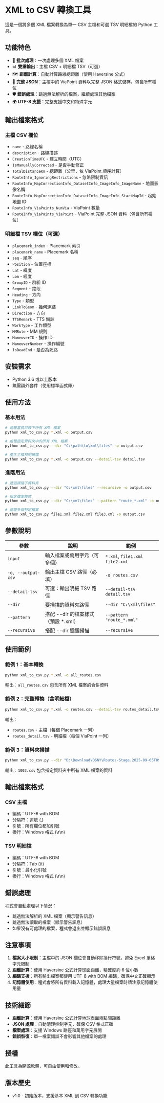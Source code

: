 # XML to CSV 轉換工具

這是一個將多個 XML 檔案轉換為單一 CSV 主檔和可選 TSV 明細檔的 Python 工具。

## 功能特色

- 🔄 **批次處理**：一次處理多個 XML 檔案
- 📊 **雙重輸出**：主檔 CSV + 明細檔 TSV（可選）
- 🗺️ **距離計算**：自動計算路線總距離（使用 Haversine 公式）
- 🎯 **完整 JSON**：主檔中的 ViaPoint 資料以完整 JSON 格式儲存，包含所有欄位
- 🛡️ **錯誤處理**：跳過無法解析的檔案，繼續處理其他檔案
- 🌍 **UTF-8 支援**：完整支援中文和特殊字元

## 輸出檔案格式

### 主檔 CSV 欄位
- `name` - 路線名稱
- `description` - 路線描述
- `CreationTimeUTC` - 建立時間（UTC）
- `IsManuallyCorrected` - 是否手動修正
- `TotalDistanceKm` - 總距離（公里，依 ViaPoint 順序計算）
- `RouteInfo_IgnoringRestrictions` - 忽略限制資訊
- `RouteInfo_MapCorrectionInfo_DatasetInfo_ImageInfo_ImageName` - 地圖影像名稱
- `RouteInfo_MapCorrectionInfo_DatasetInfo_ImageInfo_StartMapId` - 起始地圖 ID
- `RouteInfo_ViaPoints_NumVia` - ViaPoint 數量
- `RouteInfo_ViaPoints_ViaPoint` - ViaPoint 完整 JSON 資料（包含所有欄位）

### 明細檔 TSV 欄位（可選）
- `placemark_index` - Placemark 索引
- `placemark_name` - Placemark 名稱
- `seq` - 順序
- `Position` - 位置座標
- `Lat` - 緯度
- `Lon` - 經度
- `GroupID` - 群組 ID
- `Segment` - 路段
- `Heading` - 方向
- `Type` - 類型
- `LinkToGeom` - 幾何連結
- `Direction` - 方向
- `TTSRemark` - TTS 備註
- `WorkType` - 工作類型
- `MMRule` - MM 規則
- `ManeuverID` - 操作 ID
- `ManeuverNumber` - 操作編號
- `IsDeadEnd` - 是否為死路

## 安裝需求

- Python 3.6 或以上版本
- 無需額外套件（使用標準函式庫）

## 使用方法

### 基本用法

```bash
# 處理當前目錄下所有 XML 檔案
python xml_to_csv.py *.xml -o output.csv

# 處理指定資料夾中的所有 XML 檔案
python xml_to_csv.py --dir "C:\path\to\xml\files" -o output.csv

# 產生主檔和明細檔
python xml_to_csv.py *.xml -o output.csv --detail-tsv detail.tsv
```

### 進階用法

```bash
# 遞迴掃描子資料夾
python xml_to_csv.py --dir "C:\xml\files" --recursive -o output.csv

# 指定檔案模式
python xml_to_csv.py --dir "C:\xml\files" --pattern "route_*.xml" -o output.csv

# 處理多個特定檔案
python xml_to_csv.py file1.xml file2.xml file3.xml -o output.csv
```

## 參數說明

| 參數 | 說明 | 範例 |
|------|------|------|
| `input` | 輸入檔案或萬用字元（可多個） | `*.xml`, `file1.xml file2.xml` |
| `-o, --output-csv` | 輸出主檔 CSV 路徑（必填） | `-o routes.csv` |
| `--detail-tsv` | 可選：輸出明細 TSV 路徑 | `--detail-tsv detail.tsv` |
| `--dir` | 要掃描的資料夾路徑 | `--dir "C:\xml\files"` |
| `--pattern` | 搭配 --dir 的檔案樣式（預設 *.xml） | `--pattern "route_*.xml"` |
| `--recursive` | 搭配 --dir 遞迴掃描 | `--recursive` |

## 使用範例

### 範例 1：基本轉換
```bash
python xml_to_csv.py *.xml -o all_routes.csv
```
輸出：`all_routes.csv` 包含所有 XML 檔案的合併資料

### 範例 2：完整轉換（含明細檔）
```bash
python xml_to_csv.py *.xml -o routes.csv --detail-tsv routes_detail.tsv
```
輸出：
- `routes.csv` - 主檔（每個 Placemark 一列）
- `routes_detail.tsv` - 明細檔（每個 ViaPoint 一列）

### 範例 3：資料夾掃描
```bash
python xml_to_csv.py --dir "D:\Download\DSNY\Routes-Stage.2025-09-05T09_57_29" -o 1002.csv
```
輸出：`1002.csv` 包含指定資料夾中所有 XML 檔案的資料

## 輸出檔案格式

### CSV 主檔
- 編碼：UTF-8 with BOM
- 分隔符：逗號 (,)
- 引號：所有欄位都加引號
- 換行：Windows 格式 (\r\n)

### TSV 明細檔
- 編碼：UTF-8 with BOM
- 分隔符：Tab (\t)
- 引號：最小化引號
- 換行：Windows 格式 (\r\n)

## 錯誤處理

程式會自動處理以下情況：
- 跳過無法解析的 XML 檔案（顯示警告訊息）
- 跳過無法讀取的檔案（顯示警告訊息）
- 如果沒有可處理的檔案，程式會退出並顯示錯誤訊息

## 注意事項

1. **檔案大小限制**：主檔中的 JSON 欄位會自動移除換行符號，避免 Excel 單格字元限制
2. **距離計算**：使用 Haversine 公式計算球面距離，精確度約 6 位小數
3. **編碼支援**：所有輸出檔案都使用 UTF-8 with BOM 編碼，確保中文正確顯示
4. **記憶體使用**：程式會將所有資料載入記憶體，處理大量檔案時請注意記憶體使用量

## 技術細節

- **距離計算**：使用 Haversine 公式計算地球表面兩點間距離
- **JSON 處理**：自動清理控制字元，確保 CSV 格式正確
- **檔案處理**：支援 Windows 路徑和萬用字元展開
- **錯誤恢復**：單一檔案錯誤不會影響其他檔案的處理

## 授權

此工具為開源軟體，可自由使用和修改。

## 版本歷史

- v1.0 - 初始版本，支援基本 XML 到 CSV 轉換功能
